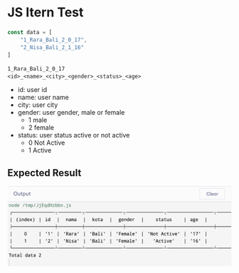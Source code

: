 # JS Itern Test

```javascript
const data = [
    "1_Rara_Bali_2_0_17",
    "2_Nisa_Bali_2_1_16"
]
```

`1_Rara_Bali_2_0_17` \
`<id>_<name>_<city>_<gender>_<status>_<age>`

- id: user id
- name: user name
- city: user city
- gender: user gender, male or female
  - 1 male
  - 2 female
- status: user status active or not active
  - 0 Not Active
  - 1 Active

## Expected Result

![Result](./result.png)
